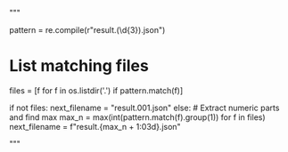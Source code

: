 """




pattern = re.compile(r"result\.(\d{3})\.json")

# List matching files
files = [f for f in os.listdir('.') if pattern.match(f)]

if not files:
    next_filename = "result.001.json"
else:
    # Extract numeric parts and find max
    max_n = max(int(pattern.match(f).group(1)) for f in files)
    next_filename = f"result.{max_n + 1:03d}.json"



"""
